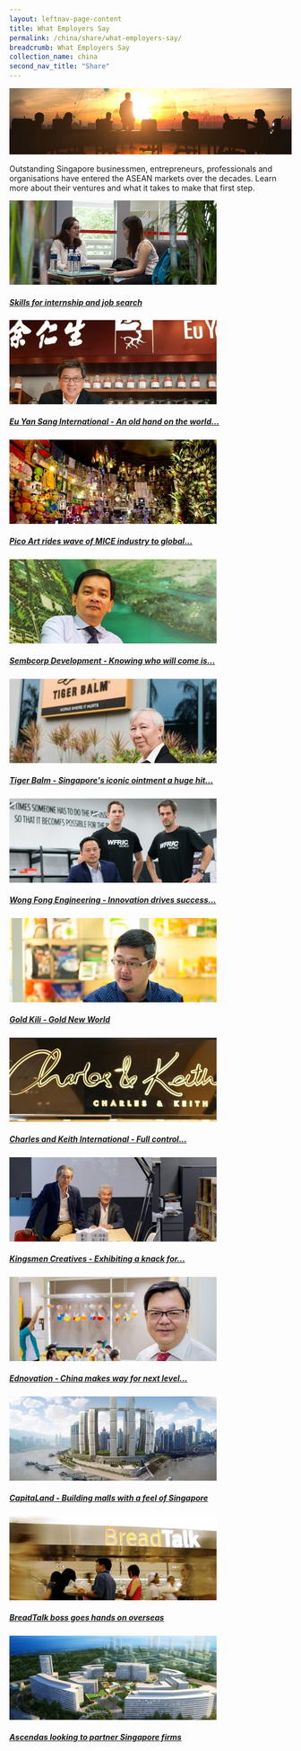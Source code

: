 ```yaml
---
layout: leftnav-page-content
title: What Employers Say
permalink: /china/share/what-employers-say/
breadcrumb: What Employers Say
collection_name: china
second_nav_title: "Share"
---
```


![banner-china-share-what-employers-say](\images\china-employers\What-employers-say-cover-pic.jpg)

Outstanding Singapore businessmen, entrepreneurs, professionals and organisations have entered the ASEAN markets over the decades. Learn more about their ventures and what it takes to make that first step.

<div>
	<div class="row is-multiline">
		<div class="col is-one-third-desktop is-one-third-tablet">
			<a href="/china/share/what-employers-say/skills-internship-job-search/" class="project-link">
				<img src="/images/china-employers/Nanyang-Business-School_Skills-for-Internship_NBS-Career-Day_140218_8324-370x150.jpg" alt="Skills for internship and job search" class="project-image">
			<div class="project-card">
				<div class="project-title margin--bottom--xs">
					<h5><b>Skills for internship and job search</b></h5>
				</div>
			</div>
			</a>
		</div>
		<div class="col is-one-third-desktop is-one-third-tablet">
			<a href="/china/share/what-employers-say/eu-yan-sang/" class="project-link">
				<img src="/images/china-employers/Eu-Yan-Sang-cover-370x150.jpg" alt="Eu Yan Sang International - An old hand on the world stage..." class="project-image">
			<div class="project-card">
				<div class="project-title margin--bottom--xs">
					<h5><b>Eu Yan Sang International - An old hand on the world...</b></h5>
				</div>
			</div>
			</a>
		</div>
		<div class="col is-one-third-desktop is-one-third-tablet">
			<a href="/china/share/what-employers-say/pico-art/" class="project-link">
				<img src="/images/china-employers/14Pico-Art-small-370x150.jpg" alt="Pico Art rides wave of MICE industry to global success" class="project-image">
			<div class="project-card">
				<div class="project-title margin--bottom--xs">
					<h5><b>Pico Art rides wave of MICE industry to global...</b></h5>
				</div>
			</div>
			</a>
		</div>
	</div>
</div>

<p><p>

<div>
	<div class="row is-multiline">
		<div class="col is-one-third-desktop is-one-third-tablet">
			<a href="/china/share/what-employers-say/sembcorp-development/" class="project-link">
				<img src="/images/china-employers/13Knowing-who-will-come-SembCorp-small-370x150.jpg" alt="Sembcorp Development - Knowing who will come is key..." class="project-image">
			<div class="project-card">
				<div class="project-title margin--bottom--xs">
					<h5><b>Sembcorp Development - Knowing who will come is...</b></h5>
				</div>
			</div>
			</a>
		</div>
		<div class="col is-one-third-desktop is-one-third-tablet">
			<a href="/china/share/what-employers-say/tiger-balm/" class="project-link">
				<img src="/images/china-employers/15Tiger-Balm-small-2-370x150.jpg" alt="Tiger Balm - Singapore's iconic ointment a huge hit in 100..." class="project-image">
			<div class="project-card">
				<div class="project-title margin--bottom--xs">
					<h5><b>Tiger Balm - Singapore's iconic ointment a huge hit...</b></h5>
				</div>
			</div>
			</a>
		</div>
		<div class="col is-one-third-desktop is-one-third-tablet">
			<a href="/china/share/what-employers-say/wong-fong-engineering/" class="project-link">
				<img src="/images/china-employers/12-Innovation-drives-success-small-370x150.jpg" alt="Wong Fong Engineering - Innovation drives success in..." class="project-image">
			<div class="project-card">
				<div class="project-title margin--bottom--xs">
					<h5><b>Wong Fong Engineering - Innovation drives success...</b></h5>
				</div>
			</div>
			</a>
		</div>
	</div>
</div>

<p><p>

<div>
	<div class="row is-multiline">
		<div class="col is-one-third-desktop is-one-third-tablet">
			<a href="/china/share/what-employers-say/gold-kili/" class="project-link">
				<img src="/images/china-employers/Gold-Kili-Photo-2-small-370x150.jpg" alt="Gold Kili - Gold New World" class="project-image">
			<div class="project-card">
				<div class="project-title margin--bottom--xs">
					<h5><b>Gold Kili - Gold New World</b></h5>
				</div>
			</div>
			</a>
		</div>
		<div class="col is-one-third-desktop is-one-third-tablet">
			<a href="/china/share/what-employers-say/charles-and-keith/" class="project-link">
				<img src="/images/china-employers/08Charles-and-Keith-small-3-370x150.jpg" alt="Charles and Keith International - Full control ensures..." class="project-image">
			<div class="project-card">
				<div class="project-title margin--bottom--xs">
					<h5><b>Charles and Keith International - Full control...</b></h5>
				</div>
			</div>
			</a>
		</div>
		<div class="col is-one-third-desktop is-one-third-tablet">
			<a href="/china/share/what-employers-say/kingsmen-creatives/" class="project-link">
				<img src="/images/china-employers/06Kingsmen-small-370x150.jpg" alt="Kingsmen Creatives -  Exhibiting a knack for staying..." class="project-image">
			<div class="project-card">
				<div class="project-title margin--bottom--xs">
					<h5><b>Kingsmen Creatives -  Exhibiting a knack for...</b></h5>
				</div>
			</div>
			</a>
		</div>
	</div>
</div>

<p><p>

<div>
	<div class="row is-multiline">
		<div class="col is-one-third-desktop is-one-third-tablet">
			<a href="/china/share/what-employers-say/ednovation/" class="project-link">
				<img src="/images/china-employers/05Edovation-small-370x150.jpg" alt="Ednovation - China makes way for next level pre-school..." class="project-image">
			<div class="project-card">
				<div class="project-title margin--bottom--xs">
					<h5><b>Ednovation - China makes way for next level...</b></h5>
				</div>
			</div>
			</a>
		</div>
		<div class="col is-one-third-desktop is-one-third-tablet">
			<a href="/china/share/what-employers-say/capitaland/" class="project-link">
				<img src="/images/china-employers/04CapitaLand-small-370x150.jpg" alt="CapitaLand - Building malls with a feel of Singapore" class="project-image">
			<div class="project-card">
				<div class="project-title margin--bottom--xs">
					<h5><b>CapitaLand - Building malls with a feel of Singapore</b></h5>
				</div>
			</div>
			</a>
		</div>
		<div class="col is-one-third-desktop is-one-third-tablet">
			<a href="/china/share/what-employers-say/breadtalk/" class="project-link">
				<img src="/images/china-employers/03BreadTalk-small-370x150.jpg" alt="BreadTalk boss goes hands on overseas" class="project-image">
			<div class="project-card">
				<div class="project-title margin--bottom--xs">
					<h5><b>BreadTalk boss goes hands on overseas</b></h5>
				</div>
			</div>
			</a>
		</div>
	</div>
</div>

<p><p>

<div>
	<div class="row is-multiline">
		<div class="col is-one-third-desktop is-one-third-tablet">
			<a href="/china/share/what-employers-say/ascendas/" class="project-link">
				<img src="/images/china-employers/02Ascendas-small-370x150.jpg" alt="Ascendas looking to partner Singapore firms" class="project-image">
			<div class="project-card">
				<div class="project-title margin--bottom--xs">
					<h5><b>Ascendas looking to partner Singapore firms</b></h5>
				</div>
			</div>
			</a>
		</div>
	</div>
</div>